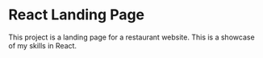 # React Landing Page

This project is a landing page for a restaurant website. This is a showcase of my skills in React.

